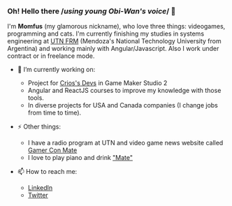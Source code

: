 ### Oh! Hello there /*using young Obi-Wan's voice*/ 👋 

 I'm **Momfus** (my glamorous nickname), who love three things: videogames, programming and cats. I'm currently finishing my studies in systems engineering at [UTN FRM](http://www.frm.utn.edu.ar/) (Mendoza's National Technology University from Argentina) and working mainly with Angular/Javascript. Also I work under contract or in freelance mode. 
  
  - 🔭 I’m currently working on:
    * Project for [Crios's Devs](https://criosdevs.com/) in Game Maker Studio 2
    * Angular and ReactJS courses to improve my knowledge with those tools.
    * In diverse projects for USA and Canada companies (I change jobs from time to time).
  
  - ⚡ Other things:
    * I have a radio program at UTN and video game news website called [Gamer Con Mate](gamerconmate.com)
    * I love to play piano and drink ["Mate"](https://en.wikipedia.org/wiki/Mate_(drink))

  - 📫 How to reach me:
    * [LinkedIn](https://www.linkedin.com/in/julianmunozvelazquez/)
    * [Twitter](https://twitter.com/momfus)
